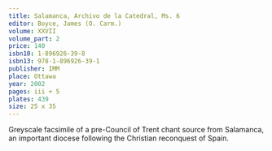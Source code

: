 ```yaml
---
title: Salamanca, Archivo de la Catedral, Ms. 6
editor: Boyce, James (O. Carm.)
volume: XXVII
volume_part: 2
price: 140
isbn10: 1-896926-39-8
isbn13: 978-1-896926-39-1
publisher: IMM
place: Ottawa
year: 2002
pages: iii + 5
plates: 439
size: 25 x 35 
---
```

Greyscale facsimile of a pre-Council of Trent chant source from Salamanca, an important diocese following the Christian reconquest of Spain.
